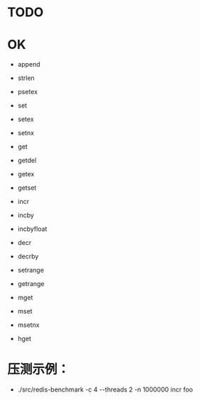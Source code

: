 # TODO

# OK

- append
- strlen
- psetex
- set
- setex
- setnx
- get
- getdel
- getex
- getset
- incr
- incby
- incbyfloat
- decr
- decrby
- setrange
- getrange
- mget
- mset
- msetnx

- hget

# 压测示例：

- ./src/redis-benchmark -c 4 --threads 2 -n 1000000 incr foo